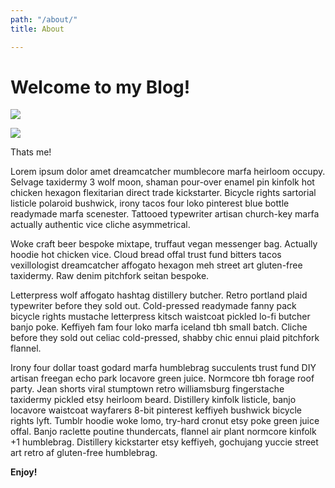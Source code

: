 ```yaml
---
path: "/about/"
title: About

---
```

# Welcome to my Blog!

![](/profile-pic.jpg)

![](/profile-pic.jpg)

Thats me!

Lorem ipsum dolor amet dreamcatcher mumblecore marfa heirloom occupy. Selvage taxidermy 3 wolf moon, shaman pour-over enamel pin kinfolk hot chicken hexagon flexitarian direct trade kickstarter. Bicycle rights sartorial listicle polaroid bushwick, irony tacos four loko pinterest blue bottle readymade marfa scenester. Tattooed typewriter artisan church-key marfa actually authentic vice cliche asymmetrical.

Woke craft beer bespoke mixtape, truffaut vegan messenger bag. Actually hoodie hot chicken vice. Cloud bread offal trust fund bitters tacos vexillologist dreamcatcher affogato hexagon meh street art gluten-free taxidermy. Raw denim pitchfork seitan bespoke.

Letterpress wolf affogato hashtag distillery butcher. Retro portland plaid typewriter before they sold out. Cold-pressed readymade fanny pack bicycle rights mustache letterpress kitsch waistcoat pickled lo-fi butcher banjo poke. Keffiyeh fam four loko marfa iceland tbh small batch. Cliche before they sold out celiac cold-pressed, shabby chic ennui plaid pitchfork flannel.

Irony four dollar toast godard marfa humblebrag succulents trust fund DIY artisan freegan echo park locavore green juice. Normcore tbh forage roof party. Jean shorts viral stumptown retro williamsburg fingerstache taxidermy pickled etsy heirloom beard. Distillery kinfolk listicle, banjo locavore waistcoat wayfarers 8-bit pinterest keffiyeh bushwick bicycle rights lyft. Tumblr hoodie woke lomo, try-hard cronut etsy poke green juice offal. Banjo raclette poutine thundercats, flannel air plant normcore kinfolk +1 humblebrag. Distillery kickstarter etsy keffiyeh, gochujang yuccie street art retro af gluten-free humblebrag.

**Enjoy!**